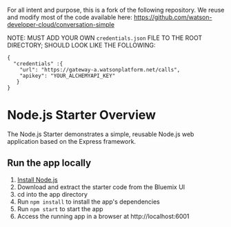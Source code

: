 For all intent and purpose, this is a fork of the following repository. We reuse and modify most of the code available here:
https://github.com/watson-developer-cloud/conversation-simple

NOTE: MUST ADD YOUR OWN ```credentials.json``` FILE TO THE ROOT DIRECTORY; SHOULD LOOK LIKE THE FOLLOWING:
```
{
  "credentials" :{
    "url": "https://gateway-a.watsonplatform.net/calls",
    "apikey": "YOUR_ALCHEMYAPI_KEY"
   }
}
```

# Node.js Starter Overview

The Node.js Starter demonstrates a simple, reusable Node.js web application based on the Express framework.

## Run the app locally

1. [Install Node.js][]
2. Download and extract the starter code from the Bluemix UI
3. cd into the app directory
4. Run `npm install` to install the app's dependencies
5. Run `npm start` to start the app
6. Access the running app in a browser at http://localhost:6001

[Install Node.js]: https://nodejs.org/en/download/
